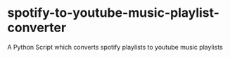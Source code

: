 # spotify-to-youtube-music-playlist-converter
A Python Script which converts spotify playlists to youtube music playlists
